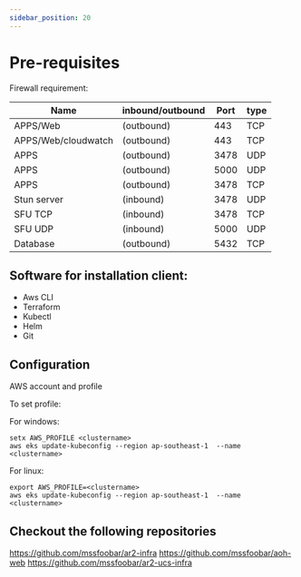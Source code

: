 ```yaml
---
sidebar_position: 20
---
```


# Pre-requisites



Firewall requirement:


<table>
  <thead>
    <tr>
      <th>Name </th>
      <th>inbound/outbound </th>
      <th>Port</th>
      <th>type</th>
    </tr>
  </thead>
  <tbody>
    <tr>
      <td >APPS/Web</td>
      <td> (outbound)</td>
      <td>443</td>
      <td>TCP</td>
    </tr>
    <tr>
      <td >APPS/Web/cloudwatch</td>
      <td> (outbound)</td>
      <td>443</td>
      <td>TCP</td>
    </tr>
    <tr>
      <td >APPS</td>
      <td> (outbound)</td>
      <td>3478</td>
      <td>UDP</td>
    </tr>
    <tr>
      <td >APPS</td>
      <td> (outbound)</td>
      <td>5000</td>
      <td>UDP</td>
    </tr>
    <tr>
      <td >APPS</td>
      <td> (outbound)</td>
      <td>3478</td>
      <td>TCP</td>
    </tr>
    <tr>
      <td >Stun server	</td>
      <td> (inbound)</td>
      <td>3478</td>
      <td>UDP</td>
    </tr>
    <tr>
      <td >SFU TCP	</td>
      <td> (inbound)</td>
      <td>3478</td>
      <td>TCP</td>
    </tr>
    <tr>
      <td >SFU UDP		</td>
      <td> (inbound)</td>
      <td>5000</td>
      <td>UDP</td>
    </tr>
    <tr>
      <td >Database		</td>
      <td> (outbound)</td>
      <td>5432</td>
      <td>TCP</td>
    </tr>
  </tbody>
</table>


## Software for installation client:
- Aws CLI
- Terraform
- Kubectl
- Helm
- Git

## Configuration
AWS account and profile

To set profile:


For windows:
```
setx AWS_PROFILE <clustername>
aws eks update-kubeconfig --region ap-southeast-1  --name <clustername>
```


For linux:
```
export AWS_PROFILE=<clustername>
aws eks update-kubeconfig --region ap-southeast-1  --name <clustername>
```

## Checkout the following repositories
https://github.com/mssfoobar/ar2-infra
https://github.com/mssfoobar/aoh-web
https://github.com/mssfoobar/ar2-ucs-infra




